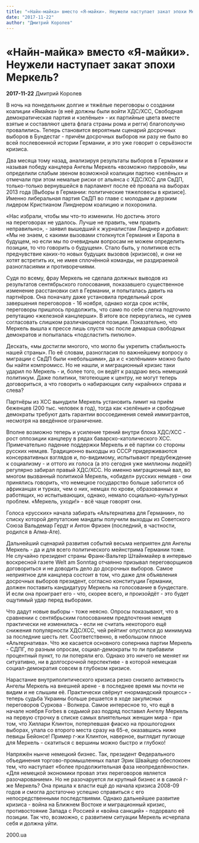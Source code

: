 ```yaml
---
title: "«Найн-майка» вместо «Я-майки». Неужели наступает закат эпохи Меркель?"
date: "2017-11-22"
author: "Дмитрий Королев"
---
```


# «Найн-майка» вместо «Я-майки». Неужели наступает закат эпохи Меркель?

**2017-11-22** Дмитрий Королев

В ночь на понедельник долгие и тяжёлые переговоры о создании коалиции «Ямайка» (в неё должны были войти ХДС/ХСС, Свободная демократическая партия и «зелёные» - их партийные цвета вместе взятые и составляют цвета флага страны рома и регги) благополучно провалились. Теперь становится вероятным сценарий досрочных выборов в Бундестаг - причём досрочных выборов ни разу не было во всей послевоенной истории Германии, и это уже говорит о серьёзности кризиса.

Два месяца тому назад, анализируя результаты выборов в Германии и называя победу канцлера Ангелы Меркель «возможно пирровой», мы определили слабым звеном возможной коалиции партию «зелёных» и отмечали при этом немалые риски от альянса с ХДС/ХСС для СвДП, только-только вернувшейся в парламент после её провала на выборах 2013 года [Выборы в Германии: политические тяжеловесы в кризисе]. Именно либеральная партия СвДП во главе с молодым и дерзким лидером Кристианом Линднером коалицию и похоронила.

«Нас избрали, чтобы мы что-то изменили. Но достичь этого на переговорах не удалось. Лучше не править, чем править неправильно», - заявил вышедший к журналистам Линднер и добавил: «Мы не знаем, с какими вызовами столкнутся Германия и Европа в будущем, но если мы по очевидным вопросам не можем определить позиции, то что говорить о будущем». Стало быть, у политиков есть предчувствие каких-то новых будущих вызовов (кризисов), и они не хотят встретить их, не имея сплочённой команды, не раздираемой разногласиями и противоречиями.

Судя по всему, фрау Меркель не сделала должных выводов из результатов сентябрьского голосования, показавшего существенное изменение расстановки сил в Германии, и попыталась давить на партнёров. Она поначалу даже установила предельный срок завершения переговоров - 16 ноября, однако когда срок истёк, переговоры пришлось продолжить, что само по себе слегка подточило репутацию «железной канцлерши». В итоге все переругались, не сумев согласовать слишком различающиеся позиции. Показательно, что Меркель вышла к прессе лишь спустя час после демарша свободных демократов и попыталась «подсластить пилюлю».

Дескать, «мы достигли многого, что могло бы укрепить стабильность нашей страны». По её словам, разногласия по важнейшему вопросу о миграции с СвДП были «небольшими», да и с «зелёными» можно было бы найти компромисс. Но не нашли, и миграционный кризис таки ударил по Меркель - и, более того, он ведёт к раздраю весь немецкий политикум. Даже политики, тяготеющие к центру, не могут теперь договориться, а что говорить о набирающих силу «крайних» справа и слева?

Партнёры из ХСС вынудили Меркель установить лимит на приём беженцев (200 тыс. человек в год), тогда как «зелёные» и свободные демократы требуют дать гарантии воссоединения семей иммигрантов, несмотря на введённое ограничение.

Вполне возможно теперь и усиление трений внутри блока ХДС/ХСС - рост оппозиции канцлеру в рядах баварско-католического ХСС. Примечательно падение поддержки Меркель и её партии со стороны русских немцев. Традиционно выходцы из СССР придерживаются консервативных взглядов и, по-видимому, испытывают предубеждение к социализму - и оттого их голоса (а это сегодня уже миллионы людей!) регулярно забирал правый ХДС/ХСС. Но именно миграционный вал, во многом вызванный политикой Меркель, «обидел» русских немцев - они принялись говорить, что немецкое государство больше заботится об африканцах и турках, чем о них, немцах по крови, образованных и работящих, но испытывающих, однако, немало социально-культурных проблем. «Меркель, уходи!» - всё чаще говорят они.

Голоса «русских» начала забирать «Альтернатива для Германии», по списку которой депутатские мандаты получили выходцы из Советского Союза Вальдемар Гердт и Антон Фризен (последний, в частности, родился в Алма-Ате).

Дальнейший сценарий развития событий весьма неприятен для Ангелы Меркель - да и для всего политического мейнстрима Германии тоже. Не случайно президент страны Франк-Вальтер Штайнмайер в интервью воскресной газете Welt am Sonntag отчаянно призывал переговорщиков договориться и не доводить дело до досрочных выборов. Самое неприятное для канцлера состоит в том, что даже для объявления досрочных выборов президент, согласно конституции Германии, должен поставить кандидатуру Меркель на голосование в бундестаге. И если она проиграет его - что, скорее всего, и произойдёт - это будет ощутимый удар перед выборами.

Что дадут новые выборы - тоже неясно. Опросы показывают, что в сравнении с сентябрьским голосованием предпочтения немцев практически не изменились - если не считать некоторого ещё снижения популярности ХДС/ХСС, чей рейтинг опустился до минимума за последние шесть лет. Соответственно, в небольшом плюсе «Альтернатива». Что же касается основного соперника партии Меркель - СДПГ, по разным опросам, социал-демократы то ли прибавили процентный пункт, то ли потеряли его. Однако это ничего не меняет ни ситуативно, ни в долгосрочной перспективе - в которой немецкая социал-демократия совсем в глубоком кризисе.

Нарастание внутриполитического кризиса резко снизило активность Ангелы Меркель на внешней арене - в последнее время мы почти не видим и не слышим её. Практически свёрнут «нормандский процесс» - теперь судьба Украины больше решается в ходе закулисных переговоров Суркова - Волкера. Самое интересное то, что ещё в начале ноября Forbes в седьмой раз подряд поставил Ангелу Меркель на первую строчку в списке самых влиятельных женщин мира - при том, что Хиллари Клинтон, потерпевшая фиаско на прошлогодних выборах, упала со второго места сразу на 65-е, оказавшись ниже певицы Бейонсе! Пример г-жи Клинтон, наверное, выглядит пугающе для Меркель - скатиться с вершины можно быстро и глубоко!

Напряжён нынче немецкий бизнес. Так, президент Федерального объединения торгово-промышленных палат Эрик Швайцер обеспокоен тем, что наступает «более продолжительная фаза неопределённости». «Для немецкой экономики провал этих переговоров является разочарованием». Но не разочаруется ли крупный бизнес и в самой г-же Меркель? Она пришла к власти ещё до начала кризиса 2008-09 годов и смогла достаточно успешно справиться с его непосредственными последствиями. Однако дальнейшее развитие кризиса - война на Ближнем Востоке и миграционный кризис, противостояние Запада с Россией и «война санкций» - подорвало её позиции. Так что, возможно, с развитием ситуации Меркель исчерпала себя и должна уйти.

2000.ua